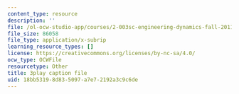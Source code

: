 ```yaml
---
content_type: resource
description: ''
file: /ol-ocw-studio-app/courses/2-003sc-engineering-dynamics-fall-2011/18bb53198d835097a7e72192a3c9c6de_qrbCpv3Sv34.vtt
file_size: 86058
file_type: application/x-subrip
learning_resource_types: []
license: https://creativecommons.org/licenses/by-nc-sa/4.0/
ocw_type: OCWFile
resourcetype: Other
title: 3play caption file
uid: 18bb5319-8d83-5097-a7e7-2192a3c9c6de
---
```

